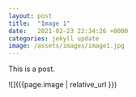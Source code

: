 ```yaml
---
layout: post
title:  "Image 1"
date:   2021-02-23 22:34:26 +0000
categories: jekyll update
image: /assets/images/image1.jpg
---
```

This is a post.


![]({{page.image | relative_url }})